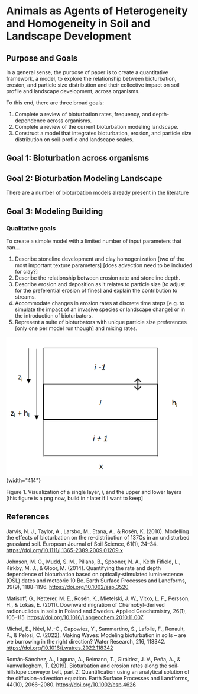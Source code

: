 # Animals as Agents of Heterogeneity and Homogeneity in Soil and Landscape Development





## Purpose and Goals

In a general sense, the purpose of paper is to create a quantitative framework, a model, to explore the relationship between bioturbation, erosion, and particle size distribution and their collective impact on soil profile and landscape development, across organisms.

To this end, there are three broad goals:

1.  Complete a review of bioturbation rates, frequency, and depth-dependence across organisms.
2.  Complete a review of the current bioturbation modeling landscape.
3.  Construct a model that integrates bioturbation, erosion, and particle size distribution on soil-profile and landscape scales.

## Goal 1: Bioturbation across organisms

## Goal 2: Bioturbation Modeling Landscape

There are a number of bioturbation models already present in the literature

## Goal 3: Modeling Building

### Qualitative goals

To create a simple model with a limited number of input parameters that can…

1.  Describe stoneline development and clay homogenization [two of the most important texture parameters] [does advection need to be included for clay?]
2.  Describe the relationship between erosion rate and stoneline depth.
3.  Describe erosion and deposition as it relates to particle size [to adjust for the preferential erosion of fines] and explain the contribution to streams.
4.  Accommodate changes in erosion rates at discrete time steps [e.g. to simulate the impact of an invasive species or landscape change] or in the introduction of bioturbators.
5.  Represent a suite of bioturbators with unique particle size preferences [only one per model run though] and mixing rates.

![](images/clipboard-62785000.png){width="414"}

Figure 1. Visualization of a single layer, *i*, and the upper and lower layers [this figure is a png now, build in r later if I want to keep]

## References

Jarvis, N. J., Taylor, A., Larsbo, M., Etana, A., & Rosén, K. (2010). Modelling the effects of bioturbation on the re-distribution of 137Cs in an undisturbed grassland soil. European Journal of Soil Science, 61(1), 24–34. <https://doi.org/10.1111/j.1365-2389.2009.01209.x>

Johnson, M. O., Mudd, S. M., Pillans, B., Spooner, N. A., Keith Fifield, L., Kirkby, M. J., & Gloor, M. (2014). Quantifying the rate and depth dependence of bioturbation based on optically‐stimulated luminescence (OSL) dates and meteoric 10 Be. Earth Surface Processes and Landforms, 39(9), 1188–1196. <https://doi.org/10.1002/esp.3520>

Matisoff, G., Ketterer, M. E., Rosén, K., Mietelski, J. W., Vitko, L. F., Persson, H., & Lokas, E. (2011). Downward migration of Chernobyl-derived radionuclides in soils in Poland and Sweden. Applied Geochemistry, 26(1), 105–115. <https://doi.org/10.1016/j.apgeochem.2010.11.007>

Michel, E., Néel, M.-C., Capowiez, Y., Sammartino, S., Lafolie, F., Renault, P., & Pelosi, C. (2022). Making Waves: Modeling bioturbation in soils – are we burrowing in the right direction? Water Research, 216, 118342. <https://doi.org/10.1016/j.watres.2022.118342>

Román‐Sánchez, A., Laguna, A., Reimann, T., Giráldez, J. V., Peña, A., & Vanwalleghem, T. (2019). Bioturbation and erosion rates along the soil‐hillslope conveyor belt, part 2: Quantification using an analytical solution of the diffusion–advection equation. Earth Surface Processes and Landforms, 44(10), 2066–2080. <https://doi.org/10.1002/esp.4626>
